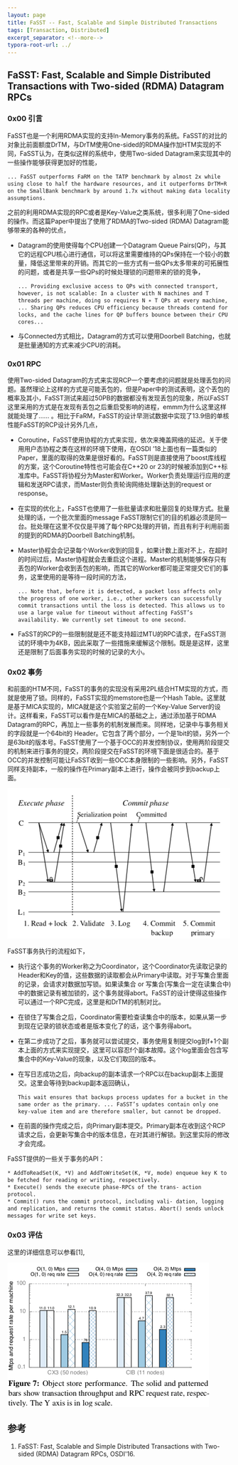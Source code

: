 ```yaml
---
layout: page
title: FaSST -- Fast, Scalable and Simple Distributed Transactions
tags: [Transaction, Distributed]
excerpt_separator: <!--more-->
typora-root-url: ../
---
```


## FaSST: Fast, Scalable and Simple Distributed Transactions with Two-sided (RDMA) Datagram RPCs

### 0x00 引言

  FaSST也是一个利用RDMA实现的支持In-Memory事务的系统。FaSST的对比的对象比前面额度DrTM，与DrTM使用One-sided的RDMA操作加HTM实现的不同，FaSST认为，在类似这样的系统中，使用Two-sided Datagram来实现其中的一些操作能够获得更加好的性能，

```
... FaSST outperforms FaRM on the TATP benchmark by almost 2x while using close to half the hardware resources, and it outperforms DrTM+R on the SmallBank benchmark by around 1.7x without making data locality assumptions.
```

  之前的利用RDMA实现的RPC或者是Key-Value之类系统，很多利用了One-sided的操作。而这篇Paper中提出了使用了RDMA的Two-sided (RDMA) Datagram能够带来的各种的优点，

* Datagram的使用使得每个CPU创建一个Datagram Queue Pairs(QP)，与其它的远程CPU核心进行通信，可以将这里需要维持的QPs保持在一个较小的数量，降低这里带来的开销。而其它的一些方式有一些QPs太多带来的可拓展性的问题，或者是共享一些QPs的时候处理锁的问题带来的锁的竞争，

  ```
  ... Providing exclusive access to QPs with connected transport, however, is not scalable: In a cluster with N machines and T threads per machine, doing so requires N ∗ T QPs at every machine, ... Sharing QPs reduces CPU efficiency because threads contend for locks, and the cache lines for QP buffers bounce between their CPU cores...
  ```

* 与Connected方式相比，Datagram的方式可以使用Doorbell Batching，也就是批量通知的方式来减少CPU的消耗。

### 0x01 RPC

   使用Two-sided Datagram的方式来实现RCP一个要考虑的问题就是处理丢包的问题。虽然理论上这样的方式是可能丢包的，但是Paper中的测试表明，这个丢包的概率及其小，FaSST测试来超过50PB的数据都没有发现丢包的现象，所以FaSST这里采用的方式是在发现有丢包之后重启受影响的进程，emmm为什么这里这样就能处理了…… 。相比于FaRM，FaSST的设计早测试数据中实现了13.9倍的单核性能FaSST的RCP设计另外几点，

* Coroutine，FaSST使用协程的方式来实现，依次来掩盖网络的延迟。关于使用用户态协程之类在这样的环境下使用，在OSDI ’18上面也有一篇类似的Paper，里面的取得的效果是很好看的。FaSST则是直接使用了boost库线程的方案，这个Coroutine特性也可能会在C++20 or 23的时候被添加到C++标准库中。FaSST将协程分为Master和Worker。Worker负责处理运行应用的逻辑和发送RPC请求，而Master则负责轮询网络处理新达到的request or response。

* 在实现的优化上，FaSST也使用了一些批量请求和批量回复的处理方式。批量处理的话，一个批次里面的message FaSST限制它们的目的机器必须是同一台。批处理在这里不仅仅是平摊了每个RPC处理的开销，而且有利于利用前面的提到的RDMA的Doorbell Batching机制。

* Master协程会会记录每个Worker收到的回复，如果计数上面对不上，在超时的时间过后，Master协程就会去重启这个进程。Master的机制能够保存只有丢包的Worker会收到丢包的影响，而其它的Worker都可能正常提交它们的事务，这里使用的是等待一段时间的方法，

  ```
  ... Note that, before it is detected, a packet loss affects only the progress of one worker, i.e., other workers can successfully commit transactions until the loss is detected. This allows us to use a large value for timeout without affecting FaSST’s availability. We currently set timeout to one second.
  ```

* FaSST的RCP的一些限制就是还不能支持超过MTU的RPC请求，在FaSST测试的环境中为4KB，因此采取了一些措施来缓解这个限制。既是是这样，这里还是限制了后面事务实现的时候的记录的大小。

### 0x02 事务

  和前面的HTM不同，FaSST的事务的实现没有采用2PL结合HTM实现的方式，而就是使用了锁。同样的，FaSST实现的memstore也是一个Hash Table。这里就是基于MICA实现的，MICA就是这个实验室之前的一个Key-Value Server的设计。这样看来，FaSST可以看作是在MICA的基础之上，通过添加基于RDMA Datagram的RPC，再加上一些事务的机制发展而来。同样地，记录中与事务相关的字段就是一个64bit的 Header。它包含了两个部分，一个是1bit的锁，另外一个是63bit的版本号。FaSST使用了一个基于OCC的并发控制协议，使用两阶段提交的机制来进行事务的提交，两阶段提交在FaSST的环境下面是很适合的。基于OCC的并发控制可能让FaSST收到一些OCC本身限制的一些影响。另外，FaSST同样支持副本，一般的操作在Primary副本上进行，操作会被同步到backup上面。

![fasst-txn](/assets/images/fasst-txn.png)

  FaSST事务执行的流程如下，

* 执行这个事务的Worker称之为Coordinator，这个Coordinator先读取记录的Header和Key的值，这些数据的读取都会从Primary中读取。对于写集合里面的记录，会请求对数据加写锁。如果读集合 or 写集合(写集合一定在读集合中)中的数据记录有被加锁的，这个事务就得abort。FaSST的设计使得这些操作可以通过一个RPC完成，这里是和DrTM的机制对比。

* 在锁住了写集合之后，Coordinator需要检查读集合中的版本，如果从第一步到现在记录的锁状态或者是版本变化了的话，这个事务得abort。

* 在第二步成功了之后，事务就可以尝试提交，事务使用复制提交log到f+1个副本上面的方式来实现提交，这里可以容忍f个副本故障。这个log里面会包含写集合中的Key-Value的现象，以及它们取回的版本。

* 在写日志成功之后，向backup的副本请求一个RPC以在backup副本上面提交。这里会等待到backup副本返回确认，

  ```
  This wait ensures that backups process updates for a bucket in the same order as the primary. ... FaSST’s updates contain only one key-value item and are therefore smaller, but cannot be dropped.
  ```

* 在前面的操作完成之后，向Primary副本提交。Primary副本在收到这个RCP请求之后，会更新写集合中的版本信息，在对其进行解锁。到这里实际的修改才会完成。

FaSST提供的一些关于事务的API：

```
* AddToReadSet(K, *V) and AddToWriteSet(K, *V, mode) enqueue key K to be fetched for reading or writing, respectively.
* Execute() sends the execute phase-RPCs of the trans- action protocol.
* Commit() runs the commit protocol, including vali- dation, logging and replication, and returns the commit status. Abort() sends unlock messages for write set keys.
```

### 0x03 评估

 这里的详细信息可以参看[1],

![fasst-perf](/assets/images/fasst-perf.png)

## 参考

1. FaSST: Fast, Scalable and Simple Distributed Transactions with Two-sided (RDMA) Datagram RPCs, OSDI'16.

